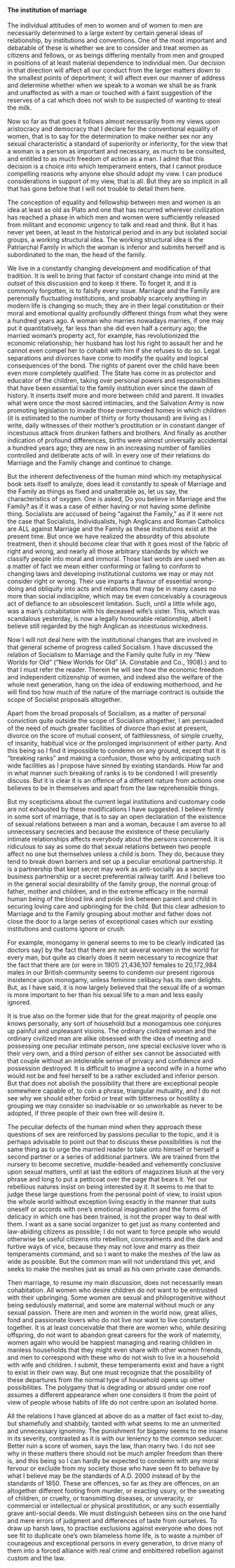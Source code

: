 #### The institution of marriage

The individual attitudes of men to women and of women to men are
necessarily determined to a large extent by certain general ideas of
relationship, by institutions and conventions. One of the most important
and debatable of these is whether we are to consider and treat women as
citizens and fellows, or as beings differing mentally from men and
grouped in positions of at least material dependence to individual men.
Our decision in that direction will affect all our conduct from the
larger matters down to the smallest points of deportment; it will affect
even our manner of address and determine whether when we speak to a
woman we shall be as frank and unaffected as with a man or touched with
a faint suggestion of the reserves of a cat which does not wish to be
suspected of wanting to steal the milk.

Now so far as that goes it follows almost necessarily from my views upon
aristocracy and democracy that I declare for the conventional equality
of women, that is to say for the determination to make neither sex nor
any sexual characteristic a standard of superiority or inferiority, for
the view that a woman is a person as important and necessary, as much to
be consulted, and entitled to as much freedom of action as a man. I
admit that this decision is a choice into which temperament enters, that
I cannot produce compelling reasons why anyone else should adopt my
view. I can produce considerations in support of my view, that is all.
But they are so implicit in all that has gone before that I will not
trouble to detail them here.

The conception of equality and fellowship between men and women is an
idea at least as old as Plato and one that has recurred wherever
civilization has reached a phase in which men and women were
sufficiently released from militant and economic urgency to talk and
read and think. But it has never yet been, at least in the historical
period and in any but isolated social groups, a working structural idea.
The working structural idea is the Patriarchal Family in which the woman
is inferior and submits herself and is subordinated to the man, the head
of the family.

We live in a constantly changing development and modification of that
tradition. It is well to bring that factor of constant change into mind
at the outset of this discussion and to keep it there. To forget it, and
it is commonly forgotten, is to falsify every issue. Marriage and the
Family are perennially fluctuating institutions, and probably scarcely
anything in modern life is changing so much; they are in their legal
constitution or their moral and emotional quality profoundly different
things from what they were a hundred years ago. A woman who marries
nowadays marries, if one may put it quantitatively, far less than she
did even half a century ago; the married woman’s property act, for
example, has revolutionized the economic relationship; her husband has
lost his right to assault her and he cannot even compel her to cohabit
with him if she refuses to do so. Legal separations and divorces have
come to modify the quality and logical consequences of the bond. The
rights of parent over the child have been even more completely
qualified. The State has come in as protector and educator of the
children, taking over personal powers and responsibilities that have
been essential to the family institution ever since the dawn of history.
It inserts itself more and more between child and parent. It invades
what were once the most sacred intimacies, and the Salvation Army is now
promoting legislation to invade those overcrowded homes in which
children (it is estimated to the number of thirty or forty thousand) are
living as I write, daily witnesses of their mother’s prostitution or in
constant danger of incestuous attack from drunken fathers and brothers.
And finally as another indication of profound differences, births were
almost universally accidental a hundred years ago; they are now in an
increasing number of families controlled and deliberate acts of will. In
every one of their relations do Marriage and the Family change and
continue to change.

But the inherent defectiveness of the human mind which my metaphysical
book sets itself to analyze, does lead it constantly to speak of
Marriage and the Family as things as fixed and unalterable as, let us
say, the characteristics of oxygen. One is asked, Do you believe in
Marriage and the Family? as if it was a case of either having or not
having some definite thing. Socialists are accused of being “against the
Family,” as if it were not the case that Socialists, Individualists,
high Anglicans and Roman Catholics are ALL against Marriage and the
Family as these institutions exist at the present time. But once we have
realized the absurdity of this absolute treatment, then it should become
clear that with it goes most of the fabric of right and wrong, and
nearly all those arbitrary standards by which we classify people into
moral and immoral. Those last words are used when as a matter of fact we
mean either conforming or failing to conform to changing laws and
developing institutional customs we may or may not consider right or
wrong. Their use imparts a flavour of essential wrong-doing and
obliquity into acts and relations that may be in many cases no more than
social indiscipline, which may be even conceivably a courageous act of
defiance to an obsolescent limitation. Such, until a little while ago,
was a man’s cohabitation with his deceased wife’s sister. This, which
was scandalous yesterday, is now a legally honourable relationship,
albeit I believe still regarded by the high Anglican as incestuous
wickedness.

Now I will not deal here with the institutional changes that are
involved in that general scheme of progress called Socialism. I have
discussed the relation of Socialism to Marriage and the Family quite
fully in my “New Worlds for Old” (“New Worlds for Old” (A. Constable and
Co., 1908).) and to that I must refer the reader. Therein he will see
how the economic freedom and independent citizenship of women, and
indeed also the welfare of the whole next generation, hang on the idea
of endowing motherhood, and he will find too how much of the nature of
the marriage contract is outside the scope of Socialist proposals
altogether.

Apart from the broad proposals of Socialism, as a matter of personal
conviction quite outside the scope of Socialism altogether, I am
persuaded of the need of much greater facilities of divorce than exist
at present, divorce on the score of mutual consent, of faithlessness, of
simple cruelty, of insanity, habitual vice or the prolonged imprisonment
of either party. And this being so I find it impossible to condemn on
any ground, except that it is “breaking ranks” and making a confusion,
those who by anticipating such wide facilities as I propose have sinned
by existing standards. How far and in what manner such breaking of ranks
is to be condoned I will presently discuss. But it is clear it is an
offence of a different nature from actions one believes to be in
themselves and apart from the law reprehensible things.

But my scepticisms about the current legal institutions and customary
code are not exhausted by these modifications I have suggested. I
believe firmly in some sort of marriage, that is to say an open
declaration of the existence of sexual relations between a man and a
woman, because I am averse to all unnecessary secrecies and because the
existence of these peculiarly intimate relationships affects everybody
about the persons concerned. It is ridiculous to say as some do that
sexual relations between two people affect no one but themselves unless
a child is born. They do, because they tend to break down barriers and
set up a peculiar emotional partnership. It is a partnership that kept
secret may work as anti-socially as a secret business partnership or a
secret preferential railway tariff. And I believe too in the general
social desirability of the family group, the normal group of father,
mother and children, and in the extreme efficacy in the normal human
being of the blood link and pride link between parent and child in
securing loving care and upbringing for the child. But this clear
adhesion to Marriage and to the Family grouping about mother and father
does not close the door to a large series of exceptional cases which our
existing institutions and customs ignore or crush.

For example, monogamy in general seems to me to be clearly indicated (as
doctors say) by the fact that there are not several women in the world
for every man, but quite as clearly does it seem necessary to recognize
that the fact that there are (or were in 1901) 21,436,107 females to
20,172,984 males in our British community seems to condemn our present
rigorous insistence upon monogamy, unless feminine celibacy has its own
delights. But, as I have said, it is now largely believed that the
sexual life of a woman is more important to her than his sexual life to
a man and less easily ignored.

It is true also on the former side that for the great majority of people
one knows personally, any sort of household but a monogamous one
conjures up painful and unpleasant visions. The ordinary civilized woman
and the ordinary civilized man are alike obsessed with the idea of
meeting and possessing one peculiar intimate person, one special
exclusive lover who is their very own, and a third person of either sex
cannot be associated with that couple without an intolerable sense of
privacy and confidence and possession destroyed. It is difficult to
imagine a second wife in a home who would not be and feel herself to be
a rather excluded and inferior person. But that does not abolish the
possibility that there are exceptional people somewhere capable of, to
coin a phrase, triangular mutuality, and I do not see why we should
either forbid or treat with bitterness or hostility a grouping we may
consider so inadvisable or so unworkable as never to be adopted, if
three people of their own free will desire it.

The peculiar defects of the human mind when they approach these
questions of sex are reinforced by passions peculiar to the topic, and
it is perhaps advisable to point out that to discuss these possibilities
is not the same thing as to urge the married reader to take unto himself
or herself a second partner or a series of additional partners. We are
trained from the nursery to become secretive, muddle-headed and
vehemently conclusive upon sexual matters, until at last the editors of
magazines blush at the very phrase and long to put a petticoat over the
page that bears it. Yet our rebellious natures insist on being
interested by it. It seems to me that to judge these large questions
from the personal point of view, to insist upon the whole world without
exception living exactly in the manner that suits oneself or accords
with one’s emotional imagination and the forms of delicacy in which one
has been trained, is not the proper way to deal with them. I want as a
sane social organizer to get just as many contented and law-abiding
citizens as possible; I do not want to force people who would otherwise
be useful citizens into rebellion, concealments and the dark and furtive
ways of vice, because they may not love and marry as their temperaments
command, and so I want to make the meshes of the law as wide as
possible. But the common man will not understand this yet, and seeks to
make the meshes just as small as his own private case demands.

Then marriage, to resume my main discussion, does not necessarily mean
cohabitation. All women who desire children do not want to be entrusted
with their upbringing. Some women are sexual and philoprogenitive
without being sedulously maternal, and some are maternal without much or
any sexual passion. There are men and women in the world now, great
allies, fond and passionate lovers who do not live nor want to live
constantly together. It is at least conceivable that there are women
who, while desiring offspring, do not want to abandon great careers for
the work of maternity, women again who would be happiest managing and
rearing children in manless households that they might even share with
other women friends, and men to correspond with these who do not wish to
live in a household with wife and children. I submit, these temperaments
exist and have a right to exist in their own way. But one must recognize
that the possibility of these departures from the normal type of
household opens up other possibilities. The polygamy that is degrading
or absurd under one roof assumes a different appearance when one
considers it from the point of view of people whose habits of life do
not centre upon an isolated home.

All the relations I have glanced at above do as a matter of fact exist
to-day, but shamefully and shabbily, tainted with what seems to me an
unmerited and unnecessary ignominy. The punishment for bigamy seems to
me insane in its severity, contrasted as it is with our leniency to the
common seducer. Better ruin a score of women, says the law, than marry
two. I do not see why in these matters there should not be much ampler
freedom than there is, and this being so I can hardly be expected to
condemn with any moral fervour or exclude from my society those who have
seen fit to behave by what I believe may be the standards of A.D. 2000
instead of by the standards of 1850. These are offences, so far as they
are offences, on an altogether different footing from murder, or
exacting usury, or the sweating of children, or cruelty, or transmitting
diseases, or unveracity, or commercial or intellectual or physical
prostitution, or any such essentially grave anti-social deeds. We must
distinguish between sins on the one hand and mere errors of judgment and
differences of taste from ourselves. To draw up harsh laws, to practise
exclusions against everyone who does not see fit to duplicate one’s own
blameless home life, is to waste a number of courageous and exceptional
persons in every generation, to drive many of them into a forced
alliance with real crime and embittered rebellion against custom and the
law.
